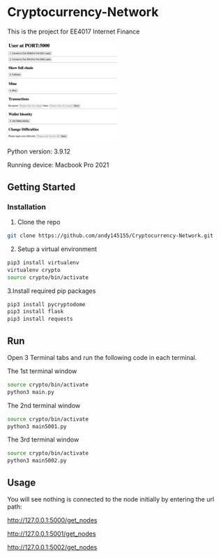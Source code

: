 # Cryptocurrency-Network

This is the project for EE4017 Internet Finance 

<img src="pic/5000.png" width="50%" height="50%">

Python version: 3.9.12

Running device: Macbook Pro 2021 

## Getting Started

### Installation

1. Clone the repo
```bash
git clone https://github.com/andy145155/Cryptocurrency-Network.git
```

2. Setup a virtual environment 
```bash
pip3 install virtualenv
virtualenv crypto
source crypto/bin/activate
```

3.Install required pip packages
```bash
pip3 install pycryptodome
pip3 install flask
pip3 install requests
```

## Run

Open 3 Terminal tabs and run the following code in each terminal.

The 1st terminal window
```bash
source crypto/bin/activate
python3 main.py
```

The 2nd terminal window
```bash
source crypto/bin/activate
python3 main5001.py
```

The 3rd terminal window
```bash
source crypto/bin/activate
python3 main5002.py
```

## Usage

You will see nothing is connected to the node initially by entering the url path: 

http://127.0.0.1:5000/get_nodes

http://127.0.0.1:5001/get_nodes

http://127.0.0.1:5002/get_nodes
